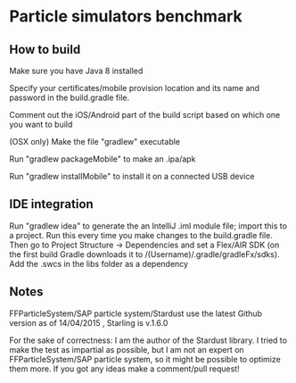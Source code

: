 Particle simulators benchmark
==========


How to build
------------

Make sure you have Java 8 installed

Specify your certificates/mobile provision location and its name and password in the build.gradle file.

Comment out the iOS/Android part of the build script based on which one you want to build

(OSX only) Make the file "gradlew" executable

Run "gradlew packageMobile" to make an .ipa/apk

Run "gradlew installMobile" to install it on a connected USB device


IDE integration
---------------

Run "gradlew idea" to generate the an IntelliJ .iml module file; import this to a project. Run this every time you make changes to the build.gradle file. Then go to Project Structure -> Dependencies and set a Flex/AIR SDK (on the first build Gradle downloads it to /(Username)/.gradle/gradleFx/sdks).
Add the .swcs in the libs folder as a dependency

Notes
-----
FFParticleSystem/SAP particle system/Stardust use the latest Github version as of 14/04/2015 , Starling is v.1.6.0

For the sake of correctness: I am the author of the Stardust library.
I tried to make the test as impartial as possible, but I am not an expert on FFParticleSystem/SAP particle system, so it might be possible to optimize them more. If you got any ideas make a comment/pull request!
